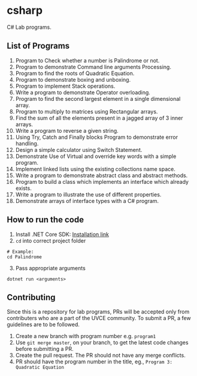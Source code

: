 # csharp
C# Lab programs.

## List of Programs
1. Program to Check whether a number is Palindrome or not.
2. Program to demonstrate Command line arguments Processing.
3. Program to find the roots of Quadratic Equation.
4. Program to demonstrate boxing and unboxing.
5. Program to implement Stack operations.
6. Write a program to demonstrate Operator overloading.
7. Program to find the second largest element in a single dimensional array.
8. Program to multiply to matrices using Rectangular arrays.
9. Find the sum of all the elements present in a jagged array of 3 inner arrays.
10. Write a program to reverse a given string.
11. Using Try, Catch and Finally blocks Program to demonstrate error handling.
12. Design a simple calculator using Switch Statement.
13. Demonstrate Use of Virtual and override key words with a simple program.
14. Implement linked lists using the existing collections name space.
15. Write a program to demonstrate abstract class and abstract methods.
16. Program to build a class which implements an interface which already exists.
17. Write a program to illustrate the use of different properties. 
18. Demonstrate arrays of interface types with a C# program.

## How to run the code

1. Install .NET Core SDK: [Installation link](https://www.microsoft.com/net/learn/get-started/windows) 
2. `cd` into correct project folder
  ```
  # Example:
  cd Palindrome
  ```
3. Pass appropriate arguments
```
dotnet run <arguments>
```

## Contributing

Since this is a repository for lab programs, PRs will be accepted only from contributers who are a part of the UVCE community. To submit a PR, a few guidelines are to be followed.

1. Create a new branch with program number e.g. `program1`
2. Use `git merge master`, on your branch, to get the latest code changes before submitting a PR.
3. Create the pull request. The PR should not have any merge conflicts.
4. PR should have the program number in the title, eg., `Program 3: Quadratic Equation`
